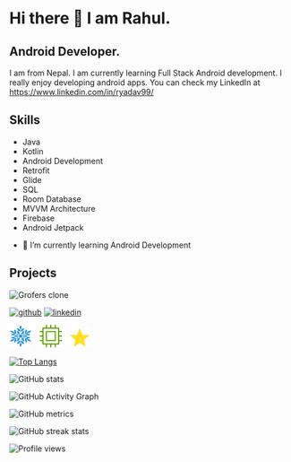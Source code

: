 # Hi there 👋 I am Rahul.
## Android Developer.
I am from Nepal. I am currently learning Full Stack Android development. I really enjoy developing android apps. You can check my LinkedIn at https://www.linkedin.com/in/ryadav99/

## Skills
* Java
* Kotlin
* Android Development
* Retrofit
* Glide
* SQL
* Room Database
* MVVM Architecture
* Firebase
* Android Jetpack

- 🌱 I’m currently learning Android Development 
## Projects
![Grofers clone](https://github.com/chekeAditya/Grofers)

[<img src='https://cdn.jsdelivr.net/npm/simple-icons@3.0.1/icons/github.svg' alt='github' height='40'>](https://github.com/rahul-53)  [<img src='https://cdn.jsdelivr.net/npm/simple-icons@3.0.1/icons/linkedin.svg' alt='linkedin' height='40'>](https://www.linkedin.com/in/ryadav99/)  

<a href='https://archiveprogram.github.com/'><img src='https://raw.githubusercontent.com/acervenky/animated-github-badges/master/assets/acbadge.gif' width='40' height='40'></a> <a href='https://docs.github.com/en/developers'><img src='https://raw.githubusercontent.com/acervenky/animated-github-badges/master/assets/devbadge.gif' width='40' height='40'></a> <a href='https://stars.github.com/'><img src='https://raw.githubusercontent.com/acervenky/animated-github-badges/master/assets/starbadge.gif' width='35' height='35'></a> 

[![Top Langs](https://github-readme-stats.vercel.app/api/top-langs/?username=rahul-53)](https://github.com/anuraghazra/github-readme-stats)

![GitHub stats](https://github-readme-stats.vercel.app/api?username=rahul-53&show_icons=true)  

![GitHub Activity Graph](https://activity-graph.herokuapp.com/graph?username=rahul-53)  

![GitHub metrics](https://metrics.lecoq.io/rahul-53)  

![GitHub streak stats](https://github-readme-streak-stats.herokuapp.com/?user=rahul-53)  

![Profile views](https://gpvc.arturio.dev/rahul-53)  


